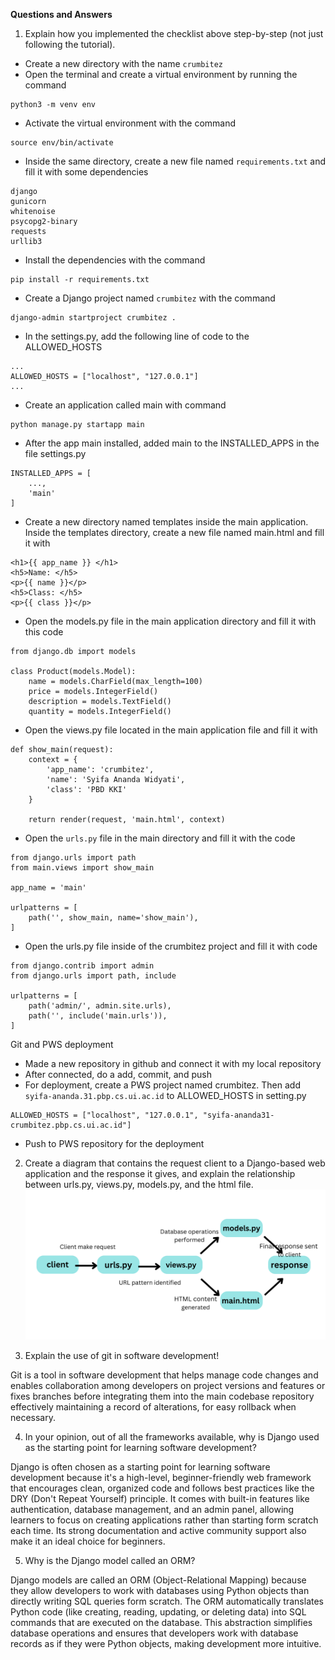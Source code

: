 
**Questions and Answers**
1. Explain how you implemented the checklist above step-by-step (not just following the tutorial).

- Create a new directory with the name ```crumbitez```
- Open the terminal and create a virtual environment by running the command 
```
python3 -m venv env
```
- Activate the virtual environment with the command
```
source env/bin/activate
```
- Inside the same directory, create a new file named ```requirements.txt``` and fill it with some dependencies
```
django
gunicorn
whitenoise
psycopg2-binary
requests
urllib3
```
- Install the dependencies with the command
```
pip install -r requirements.txt
```
- Create a Django project named ```crumbitez``` with the command
```
django-admin startproject crumbitez .
```
- In the settings.py, add the following line of code to the ALLOWED_HOSTS
```
...
ALLOWED_HOSTS = ["localhost", "127.0.0.1"]
...
```
- Create an application called main with command
```
python manage.py startapp main
```
- After the app main installed, added main to the INSTALLED_APPS in the file settings.py
```
INSTALLED_APPS = [
    ...,
    'main'
]
```
- Create a new directory named templates inside the main application. Inside the templates directory, create a new file named main.html and fill it with
```
<h1>{{ app_name }} </h1>
<h5>Name: </h5>
<p>{{ name }}</p>
<h5>Class: </h5>
<p>{{ class }}</p>
```
- Open the models.py file in the main application directory and fill it with this code
```
from django.db import models

class Product(models.Model):
    name = models.CharField(max_length=100)
    price = models.IntegerField()
    description = models.TextField()
    quantity = models.IntegerField()
```
- Open the views.py file located in the main application file and fill it with
```
def show_main(request):
    context = {
        'app_name': 'crumbitez',
        'name': 'Syifa Ananda Widyati',
        'class': 'PBD KKI'
    }

    return render(request, 'main.html', context)
```
- Open the ```urls.py``` file in the main directory and fill it with the code
```
from django.urls import path
from main.views import show_main

app_name = 'main'

urlpatterns = [
    path('', show_main, name='show_main'),
]
```
- Open the urls.py file inside of the crumbitez project and fill it with code
```
from django.contrib import admin
from django.urls import path, include

urlpatterns = [
    path('admin/', admin.site.urls),
    path('', include('main.urls')),
]
```
Git and PWS deployment
- Made a new repository in github and connect it with my local repository
- After connected, do a add, commit, and push
- For deployment, create a PWS project named crumbitez. Then add ```syifa-ananda.31.pbp.cs.ui.ac.id``` to ALLOWED_HOSTS in setting.py
```
ALLOWED_HOSTS = ["localhost", "127.0.0.1", "syifa-ananda31-crumbitez.pbp.cs.ui.ac.id"]
```
- Push to PWS repository for the deployment

2. Create a diagram that contains the request client to a Django-based web application and the response it gives, and explain the relationship between urls.py, views.py, models.py, and the html file.
![alt text](diagram2.png)

3. Explain the use of git in software development!

Git is a tool in software development that helps manage code changes and enables collaboration among developers on project versions and features or fixes branches before integrating them into the main codebase repository effectively maintaining a record of alterations, for easy rollback when necessary. 

4. In your opinion, out of all the frameworks available, why is Django used as the starting point for learning software development?

Django is often chosen as a starting point for learning software development because it's a high-level, beginner-friendly web framework that encourages clean, organized code and follows best practices like the DRY (Don't Repeat Yourself) principle. It comes with built-in features like authentication, database management, and an admin panel, allowing learners to focus on creating applications rather than starting form scratch each time. Its strong documentation and active community support also make it an ideal choice for beginners.

5. Why is the Django model called an ORM?

Django models are called an ORM (Object-Relational Mapping) because they allow developers to work with databases using Python objects than directly writing SQL queries form scratch. The ORM automatically translates Python code (like creating, reading, updating, or deleting data) into SQL commands that are executed on the database. This abstraction simplifies database operations and ensures that developers work with database records as if they were Python objects, making development more intuitive.